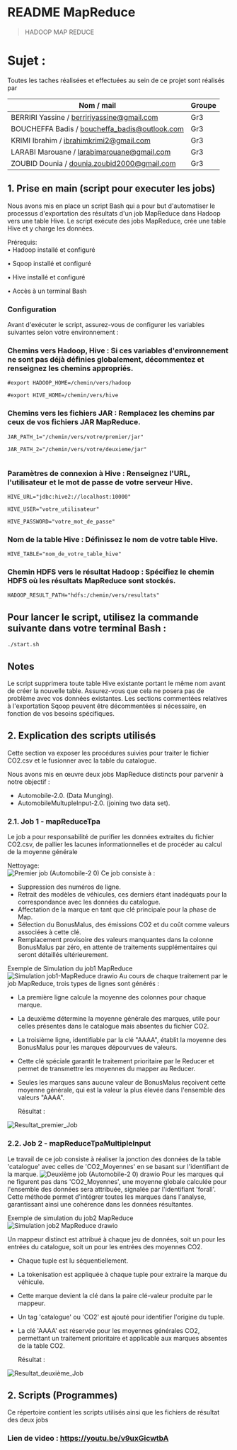 # README MapReduce
>HADOOP MAP REDUCE


# Sujet :
Toutes les taches réalisées et effectuées au sein de ce projet sont réalisés par  <br />

| **Nom / mail**                                |  **Groupe**                |
|-----------------------------------------------|----------------------------|
| BERRIRI Yassine / berririyassine@gmail.com     | Gr3                        |
| BOUCHEFFA Badis / boucheffa_badis@outlook.com | Gr3                        |
| KRIMI Ibrahim / ibrahimkrimi2@gmail.com        | Gr3                        |
| LARABI Marouane / larabimarouane@gmail.com     | Gr3                        |
| ZOUBID Dounia / dounia.zoubid2000@gmail.com   | Gr3                        |



## 1. Prise en main (script pour executer les jobs)


Nous avons mis en place un script Bash qui a pour but d'automatiser le processus d'exportation des résultats d'un job MapReduce dans Hadoop vers une table Hive. 
Le script exécute des jobs MapReduce, crée une table Hive et y charge les données.

Prérequis:<br />
• Hadoop installé et configuré

• Sqoop installé et configuré

• Hive installé et configuré

• Accès à un terminal Bash

### Configuration

Avant d'exécuter le script, assurez-vous de configurer les variables suivantes selon votre environnement :

### Chemins vers Hadoop, Hive : Si ces variables d'environnement ne sont pas déjà définies globalement, décommentez et renseignez les chemins appropriés.


```shell
#export HADOOP_HOME=/chemin/vers/hadoop

#export HIVE_HOME=/chemin/vers/hive

```
### Chemins vers les fichiers JAR : Remplacez les chemins par ceux de vos fichiers JAR MapReduce.
```shell
JAR_PATH_1="/chemin/vers/votre/premier/jar" 

JAR_PATH_2="/chemin/vers/votre/deuxieme/jar"


```

### Paramètres de connexion à Hive : Renseignez l'URL, l'utilisateur et le mot de passe de votre serveur Hive.
```shell
HIVE_URL="jdbc:hive2://localhost:10000"

HIVE_USER="votre_utilisateur"

HIVE_PASSWORD="votre_mot_de_passe"
```


### Nom de la table Hive : Définissez le nom de votre table Hive.
```shell
HIVE_TABLE="nom_de_votre_table_hive"

```

### Chemin HDFS vers le résultat Hadoop : Spécifiez le chemin HDFS où les résultats MapReduce sont stockés.
```shell
HADOOP_RESULT_PATH="hdfs:/chemin/vers/resultats"

```

## Pour lancer le script, utilisez la commande suivante dans votre terminal Bash :
```shell
./start.sh

```


## Notes

Le script supprimera toute table Hive existante portant le même nom avant de créer la nouvelle table. Assurez-vous que cela ne posera pas de problème avec vos données existantes.
Les sections commentées relatives à l'exportation Sqoop peuvent être décommentées si nécessaire, en fonction de vos besoins spécifiques.
## 2. Explication des scripts utilisés

Cette section va exposer les procédures suivies pour traiter le fichier CO2.csv et le fusionner avec la table du catalogue. 

Nous avons mis en œuvre deux jobs MapReduce distincts pour parvenir à notre objectif :

  - Automobile-2.0. (Data Munging).
  - AutomobileMultupleInput-2.0. (joining two data set).


### 2.1. Job 1 - mapReduceTpa

Le job a pour responsabilité de purifier les données extraites du fichier CO2.csv, de pallier les lacunes informationnelles et de procéder au calcul de la moyenne générale

Nettoyage: <br />
![Premier job (Automobile-2 0)](https://github.com/Ibrahim-krimi/ProjetTPA/assets/104140096/456d8096-4d5d-4065-80b0-076e309b0409)
Ce job consiste à :
- Suppression des numéros de ligne.
- Retrait des modèles de véhicules, ces derniers étant inadéquats pour la correspondance avec les données du catalogue.
- Affectation de la marque en tant que clé principale pour la phase de Map.
- Sélection du BonusMalus, des émissions CO2 et du coût comme valeurs associées à cette clé.
- Remplacement provisoire des valeurs manquantes dans la colonne BonusMalus par zéro, en attente de traitements supplémentaires qui seront détaillés ultérieurement.<br />

Exemple de Simulation du job1 MapReduce <br />
![Simulation job1-MapReduce drawio](https://github.com/Ibrahim-krimi/ProjetTPA/assets/104140096/37b9172a-6adc-4209-8d06-478ea3256f2f)
Au cours de chaque traitement par le job MapReduce, trois types de lignes sont générés : <br />
- La première ligne calcule la moyenne des colonnes pour chaque marque.
- La deuxième détermine la moyenne générale des marques, utile pour celles présentes dans le catalogue mais absentes du fichier CO2.
- La troisième ligne, identifiable par la clé "AAAA", établit la moyenne des BonusMalus pour les marques dépourvues de valeurs.
- Cette clé spéciale garantit le traitement prioritaire par le Reducer et permet de transmettre les moyennes du mapper au Reducer.
- Seules les marques sans aucune valeur de BonusMalus reçoivent cette moyenne générale, qui est la valeur la plus élevée dans l'ensemble des valeurs "AAAA".

  Résultat : <br />
      
![Resultat_premier_Job](https://github.com/Ibrahim-krimi/ProjetTPA/assets/104140096/b0fd4808-6edd-4ea2-bff8-f8cd24690326)

### 2.2. Job 2 - mapReduceTpaMultipleInput
Le travail de ce job consiste à réaliser la jonction des données de la table 'catalogue' avec celles de 'CO2\_Moyennes' en se basant sur l'identifiant de la marque. 
![Deuxième job (Automobile-2 0) drawio](https://github.com/Ibrahim-krimi/ProjetTPA/assets/104140096/16a147a0-0d8f-4e45-b670-c16afef62fc8)
Pour les marques qui ne figurent pas dans 'CO2\_Moyennes', une moyenne globale calculée pour l'ensemble des données sera attribuée, signalée par l'identifiant 'forall'. <br />
Cette méthode permet d'intégrer toutes les marques dans l'analyse, garantissant ainsi une cohérence dans les données résultantes.

Exemple de simulation du job2 MapReduce  <br />
![Simulation job2 MapReduce drawio](https://github.com/Ibrahim-krimi/ProjetTPA/assets/104140096/06efa59f-5dd4-4e7b-8591-e01105f5cc32)

 Un mappeur distinct est attribué à chaque jeu de données, soit un pour les entrées du catalogue, soit un pour les entrées des moyennes CO2.
- Chaque tuple est lu séquentiellement.
- La tokenisation est appliquée à chaque tuple pour extraire la marque du véhicule.
- Cette marque devient la clé dans la paire clé-valeur produite par le mappeur.
- Un tag 'catalogue' ou 'CO2' est ajouté pour identifier l'origine du tuple.
- La clé 'AAAA' est réservée pour les moyennes générales CO2, permettant un traitement prioritaire et applicable aux marques absentes de la table CO2.

  Résultat : <br />

![Resultat_deuxième_Job](https://github.com/Ibrahim-krimi/ProjetTPA/assets/104140096/dade6e50-619e-4409-8254-257dd77244b4)


## 2. Scripts (Programmes)

Ce répertoire contient les scripts utilisés ainsi que les fichiers de résultat des deux jobs 
### Lien de video  : https://youtu.be/v9uxGicwtbA
